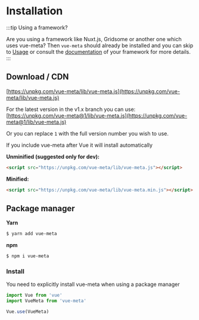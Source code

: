 # Installation

:::tip Using a framework?

Are you using a framework like Nuxt.js, Gridsome or another one which uses vue-meta? Then `vue-meta` should already be installed and you can skip to [Usage](/guide/metainfo.html) or consult the [documentation](/guide/frameworks.html) of your framework for more details.
:::

## Download / CDN

[https://unpkg.com/vue-meta/lib/vue-meta.js](https://unpkg.com/vue-meta/lib/vue-meta.js)

For the latest version in the v1.x branch you can use:<br/>
[https://unpkg.com/vue-meta@1/lib/vue-meta.js](https://unpkg.com/vue-meta@1/lib/vue-meta.js)

Or you can replace `1` with the full version number you wish to use.

If you include vue-meta after Vue it will install automatically

**Unminified (suggested only for dev):**
```html
<script src="https://unpkg.com/vue-meta/lib/vue-meta.js"></script>
```

**Minified:**
```html
<script src="https://unpkg.com/vue-meta/lib/vue-meta.min.js"></script>
```

## Package manager
**Yarn**
```sh
$ yarn add vue-meta
```

**npm**
```sh
$ npm i vue-meta
```

### Install
You need to explicitly install vue-meta when using a package manager

```js
import Vue from 'vue'
import VueMeta from 'vue-meta'

Vue.use(VueMeta)
```
